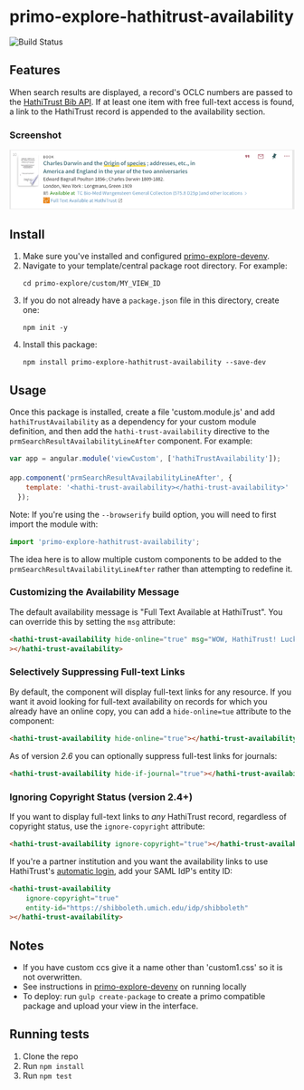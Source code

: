 # primo-explore-hathitrust-availability

![Build Status](https://api.travis-ci.org/UMNLibraries/primo-explore-hathitrust-availability.svg?branch=master)

## Features
When search results are displayed, a record's OCLC numbers are passed to the [HathiTrust Bib API](https://www.hathitrust.org/bib_api). If at least one item with free full-text access is found, a link to the HathiTrust record is appended to the availability section. 

### Screenshot
![screenshot](screenshots/screenshot.png)

## Install
1. Make sure you've installed and configured [primo-explore-devenv](https://github.com/ExLibrisGroup/primo-explore-devenv).
2. Navigate to your template/central package root directory. For example: 
    ```
    cd primo-explore/custom/MY_VIEW_ID
    ```
3. If you do not already have a `package.json` file in this directory, create one: 
    ```
    npm init -y
    ```
4. Install this package: 
    ```
    npm install primo-explore-hathitrust-availability --save-dev
    ```

## Usage
Once this package is installed, create a file 'custom.module.js' and add `hathiTrustAvailability` as a dependency 
for your custom module definition, and then add the `hathi-trust-availability` directive to the `prmSearchResultAvailabilityLineAfter` component. For example:

```javascript
var app = angular.module('viewCustom', ['hathiTrustAvailability']);

app.component('prmSearchResultAvailabilityLineAfter', {
    template: '<hathi-trust-availability></hathi-trust-availability>'
  });
```
Note: If you're using the `--browserify` build option, you will need to first import the module with:

```javascript 
import 'primo-explore-hathitrust-availability';
```

The idea here is to allow multiple custom components to be added to the `prmSearchResultAvailabilityLineAfter` rather than attempting to redefine it. 

### Customizing the Availability Message
The default availability message is "Full Text Available at HathiTrust". You can override this by setting the `msg` attribute:

```html
<hathi-trust-availability hide-online="true" msg="WOW, HathiTrust! Lucky you!"
></hathi-trust-availability>
```

### Selectively Suppressing Full-text Links
By default, the component will display full-text links for any resource. If you want it avoid looking for full-text availability on records for which you already have an online copy, you can add a `hide-online=tue` attribute to the component: 

```html
<hathi-trust-availability hide-online="true"></hathi-trust-availability>
```

As of version *2.6* you can optionally suppress full-test links for journals: 

```html
<hathi-trust-availability hide-if-journal="true"></hathi-trust-availability>
```

### Ignoring Copyright Status (version 2.4+)

If you want to display full-text links to *any* HathiTrust record, regardless of copyright status, use the `ignore-copyright` attribute: 

```html
<hathi-trust-availability ignore-copyright="true"></hathi-trust-availability>
```

If you're a partner institution and you want the availability links to use HathiTrust's [automatic login](https://www.hathitrust.org/automatic_login), add your SAML IdP's entity ID:

```html
<hathi-trust-availability 
    ignore-copyright="true" 
    entity-id="https://shibboleth.umich.edu/idp/shibboleth"
></hathi-trust-availability>
```

## Notes
* If you have custom ccs give it a name other than 'custom1.css' so it is not overwritten.
* See instructions in [primo-explore-devenv](https://github.com/ExLibrisGroup/primo-explore-devenv) on running locally
* To deploy: run `gulp create-package` to create a primo compatible package and upload your view in the interface. 

## Running tests
1. Clone the repo
2. Run `npm install`
3. Run `npm test`
